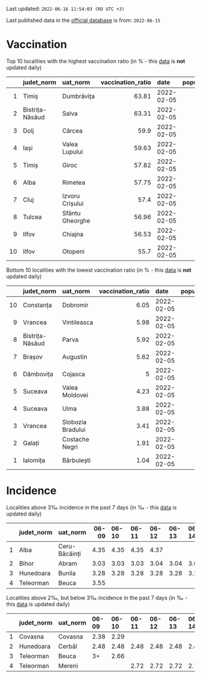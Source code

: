 Last updated: `2022-06-16 11:54:03 (RO UTC +3)`  
  
Last published data in the [official database](https://data.gov.ro/dataset/transparenta-covid) is from: `2022-06-15`
  
# Vaccination  
Top 10 localities with the highest vaccination ratio (in % - this [data](https://vaccinare-covid.gov.ro/situatia-vaccinarii-in-romania/) is **not** updated daily)  
  
|    | judet_norm      | uat_norm        |   vaccination_ratio | date       |   population |   dose_1 |
|---:|:----------------|:----------------|--------------------:|:-----------|-------------:|---------:|
|  1 | Timiș           | Dumbrăvița      |               63.81 | 2022-02-05 |        14668 |     9360 |
|  2 | Bistrița-Năsăud | Salva           |               63.31 | 2022-02-05 |         2753 |     1743 |
|  3 | Dolj            | Cârcea          |               59.9  | 2022-02-05 |         2838 |     1700 |
|  4 | Iași            | Valea Lupului   |               59.63 | 2022-02-05 |        10086 |     6014 |
|  5 | Timiș           | Giroc           |               57.82 | 2022-02-05 |        17954 |    10381 |
|  6 | Alba            | Rimetea         |               57.75 | 2022-02-05 |         1013 |      585 |
|  7 | Cluj            | Izvoru Crișului |               57.4  | 2022-02-05 |         1479 |      849 |
|  8 | Tulcea          | Sfântu Gheorghe |               56.96 | 2022-02-05 |          783 |      446 |
|  9 | Ilfov           | Chiajna         |               56.53 | 2022-02-05 |        28196 |    15939 |
| 10 | Ilfov           | Otopeni         |               55.7  | 2022-02-05 |        18314 |    10201 |
  
Bottom 10 localities with the lowest vaccination ratio (in % - this [data](https://vaccinare-covid.gov.ro/situatia-vaccinarii-in-romania/) is **not** updated daily)  
  
|    | judet_norm      | uat_norm          |   vaccination_ratio | date       |   population |   dose_1 |
|---:|:----------------|:------------------|--------------------:|:-----------|-------------:|---------:|
| 10 | Constanța       | Dobromir          |                6.05 | 2022-02-05 |         3702 |      224 |
|  9 | Vrancea         | Vintileasca       |                5.98 | 2022-02-05 |         1940 |      116 |
|  8 | Bistrița-Năsăud | Parva             |                5.92 | 2022-02-05 |         2585 |      153 |
|  7 | Brașov          | Augustin          |                5.62 | 2022-02-05 |         2116 |      119 |
|  6 | Dâmbovița       | Cojasca           |                5    | 2022-02-05 |         8975 |      449 |
|  5 | Suceava         | Valea Moldovei    |                4.23 | 2022-02-05 |         4680 |      198 |
|  4 | Suceava         | Ulma              |                3.88 | 2022-02-05 |         2242 |       87 |
|  3 | Vrancea         | Slobozia Bradului |                3.41 | 2022-02-05 |         8807 |      300 |
|  2 | Galați          | Costache Negri    |                1.91 | 2022-02-05 |         2727 |       52 |
|  1 | Ialomița        | Bărbulești        |                1.04 | 2022-02-05 |         7599 |       79 |
  
# Incidence  
Localities above 3‰ incidence in the past 7 days (in ‰ - this [data](https://data.gov.ro/dataset/transparenta-covid) is updated daily)  
  
|    | judet_norm   | uat_norm      |   06-09 | 06-10   | 06-11   | 06-12   | 06-13   | 06-14   | 06-15   |
|---:|:-------------|:--------------|--------:|:--------|:--------|:--------|:--------|:--------|:--------|
|  1 | Alba         | Ceru-Băcăinți |    4.35 | 4.35    | 4.35    | 4.37    |         |         |         |
|  2 | Bihor        | Abram         |    3.03 | 3.03    | 3.03    | 3.04    | 3.04    | 3.04    | 3.04    |
|  3 | Hunedoara    | Bunila        |    3.28 | 3.28    | 3.28    | 3.28    | 3.28    | 3.28    | 3.28    |
|  4 | Teleorman    | Beuca         |    3.55 |         |         |         |         |         |         |
  
Localities above 2‰, but below 3‰ incidence in the past 7 days (in ‰ - this [data](https://data.gov.ro/dataset/transparenta-covid) is updated daily)  
  
|    | judet_norm   | uat_norm   | 06-09   | 06-10   | 06-11   | 06-12   | 06-13   | 06-14   | 06-15   |
|---:|:-------------|:-----------|:--------|:--------|:--------|:--------|:--------|:--------|:--------|
|  1 | Covasna      | Covasna    | 2.38    | 2.29    |         |         |         |         |         |
|  2 | Hunedoara    | Cerbăl     | 2.48    | 2.48    | 2.48    | 2.48    | 2.48    | 2.48    | 2.48    |
|  3 | Teleorman    | Beuca      | 3+      | 2.66    |         |         |         |         |         |
|  4 | Teleorman    | Mereni     |         |         | 2.72    | 2.72    | 2.72    | 2.72    | 2.72    |